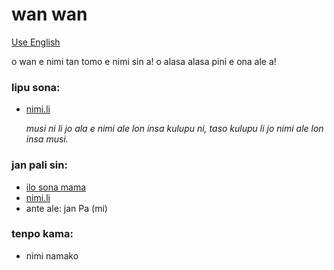 # wan wan

[Use English](README.md)

o wan e nimi tan tomo e nimi sin a! o alasa alasa pini e ona ale a!

### lipu sona:
* [nimi.li](https://nimi.li/)

    *musi ni li jo ala e nimi ale lon insa kulupu ni, taso kulupu li jo nimi ale lon insa musi.*

### jan pali sin:
* [ilo sona mama](https://github.com/vZekii/alchemy)
* [nimi.li](https://nimi.li/)
* ante ale: jan Pa (mi)

### tenpo kama:
* nimi namako